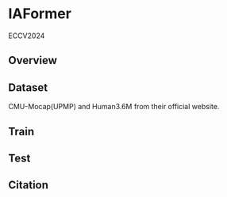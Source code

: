 # IAFormer
ECCV2024

## Overview


## Dataset
CMU-Mocap(UPMP) and 
Human3.6M from their official website.
## Train

## Test

## Citation

